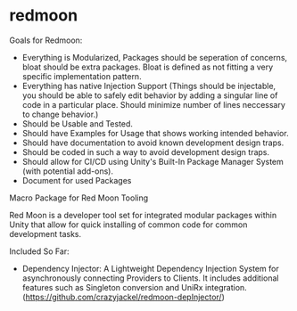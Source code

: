 # redmoon

Goals for Redmoon:

- Everything is Modularized, Packages should be seperation of concerns, bloat should be extra packages. Bloat is defined as not fitting a very specific implementation pattern.
- Everything has native Injection Support (Things should be injectable, you should be able to safely edit behavior by adding a singular line of code in a particular place. Should minimize number of lines neccessary to change behavior.)
- Should be Usable and Tested.
- Should have Examples for Usage that shows working intended behavior.
- Should have documentation to avoid known development design traps.
- Should be coded in such a way to avoid development design traps.
- Should allow for CI/CD using Unity's Built-In Package Manager System (with potential add-ons).
- Document for used Packages

Macro Package for Red Moon Tooling

Red Moon is a developer tool set for integrated modular packages within Unity that allow for quick installing of common code for common development tasks.

Included So Far:
- Dependency Injector: A Lightweight Dependency Injection System for asynchronously connecting Providers to Clients. It includes additional features such as Singleton conversion and UniRx integration. (https://github.com/crazyjackel/redmoon-depInjector/)
